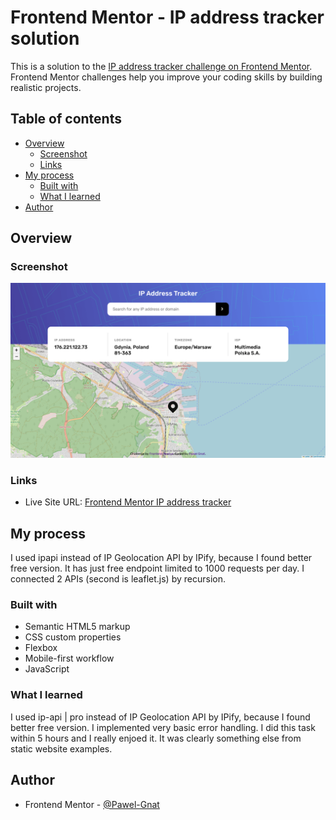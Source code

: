 # Frontend Mentor - IP address tracker solution

This is a solution to the [IP address tracker challenge on Frontend Mentor](https://www.frontendmentor.io/challenges/ip-address-tracker-I8-0yYAH0). Frontend Mentor challenges help you improve your coding skills by building realistic projects.

## Table of contents

- [Overview](#overview)
  - [Screenshot](#screenshot)
  - [Links](#links)
- [My process](#my-process)
  - [Built with](#built-with)
  - [What I learned](#what-i-learned)
- [Author](#author)

## Overview

### Screenshot

![](./screenshot.png)

### Links

- Live Site URL: [Frontend Mentor IP address tracker](https://pawel-gnat.github.io/Frontend-Mentor-IP-address-tracker/)

## My process

I used ipapi instead of IP Geolocation API by IPify, because I found better free version. It has just free endpoint limited to 1000 requests per day. I connected 2 APIs (second is leaflet.js) by recursion.

### Built with

- Semantic HTML5 markup
- CSS custom properties
- Flexbox
- Mobile-first workflow
- JavaScript

### What I learned

I used ip-api | pro instead of IP Geolocation API by IPify, because I found better free version. I implemented very basic error handling. I did this task within 5 hours and I really enjoed it. It was clearly something else from static website examples.

## Author

- Frontend Mentor - [@Pawel-Gnat](https://www.frontendmentor.io/profile/Pawel-Gnat)
